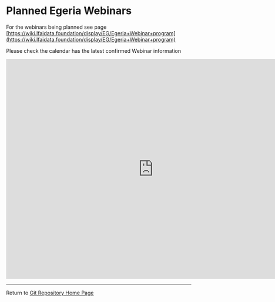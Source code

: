 <!-- SPDX-License-Identifier: CC-BY-4.0 -->
<!-- Copyright Contributors to the ODPi Egeria project 2020. -->

# Planned Egeria Webinars

For the webinars being planned see page [https://wiki.lfaidata.foundation/display/EG/Egeria+Webinar+program](https://wiki.lfaidata.foundation/display/EG/Egeria+Webinar+program)

Please check the calendar has the latest confirmed Webinar information
<iframe src="https://calendar.google.com/calendar/embed?height=600&amp;wkst=1&amp;bgcolor=%23ffffff&amp;ctz=Europe%2FLondon&amp;src=YjVxaGRyNXFkYmZscDhkbHA3MGxtb2RtMHNmdmlocWxAaW1wb3J0LmNhbGVuZGFyLmdvb2dsZS5jb20&amp;color=%234285F4&amp;showCalendars=0&amp;showPrint=0&amp;title=Egeria%20Calendar" style="border-width:0" width="800" height="600" frameborder="0" scrolling="no"></iframe>


----
Return to [Git Repository Home Page](..)

